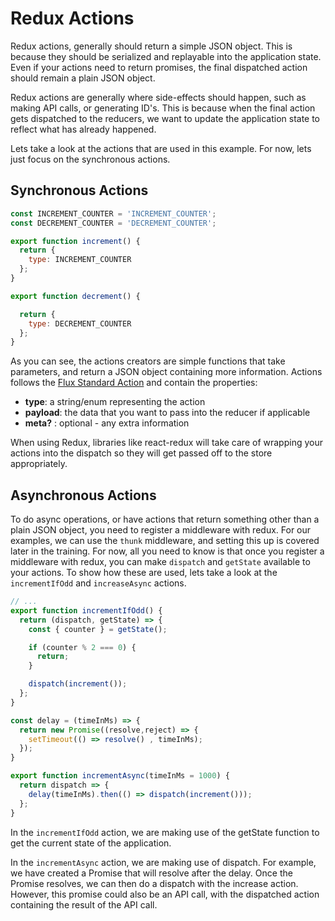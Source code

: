 # Redux Actions

Redux actions, generally should return a simple JSON object. This is because they should be serialized and replayable into the application state. Even if your actions need to return promises, the final dispatched action should remain a plain JSON object.

Redux actions are generally where side-effects should happen, such as making API calls, or generating ID's. This is because when the final action gets dispatched to the reducers, we want to update the application state to reflect what has already happened.

Lets take a look at the actions that are used in this example. For now, lets just focus on the synchronous actions.

## Synchronous Actions

```js
const INCREMENT_COUNTER = 'INCREMENT_COUNTER';
const DECREMENT_COUNTER = 'DECREMENT_COUNTER';

export function increment() {
  return {
    type: INCREMENT_COUNTER
  };
}

export function decrement() {

  return {
    type: DECREMENT_COUNTER
  };
}

```

As you can see, the actions creators are simple functions that take parameters, and return a JSON object containing more information. Actions follows the [Flux Standard Action](https://github.com/acdlite/flux-standard-action) and contain the properties:

* **type**: a string/enum representing the action
* **payload**: the data that you want to pass into the reducer if applicable
* **meta?** : optional - any extra information

When using Redux, libraries like react-redux will take care of wrapping your actions into the dispatch so they will get passed off to the store appropriately.

## Asynchronous Actions

To do async operations, or have actions that return something other than a plain JSON object, you need to register a middleware with redux. For our examples, we can use the `thunk` middleware, and setting this up is covered later in the training. For now, all you need to know is that once you register a middleware with redux, you can make `dispatch` and `getState` available to your actions. To show how these are used, lets take a look at the `incrementIfOdd` and `increaseAsync` actions.

```js
// ...
export function incrementIfOdd() {
  return (dispatch, getState) => {
    const { counter } = getState();

    if (counter % 2 === 0) {
      return;
    }

    dispatch(increment());
  };
}

const delay = (timeInMs) => {
  return new Promise((resolve,reject) => {
    setTimeout(() => resolve() , timeInMs);
  });
}

export function incrementAsync(timeInMs = 1000) {
  return dispatch => {
    delay(timeInMs).then(() => dispatch(increment()));
  };
}
```

In the `incrementIfOdd` action, we are making use of the getState function to get the current state of the application.

In the `incrementAsync` action, we are making use of dispatch. For example, we have created a Promise that will resolve after the delay. Once the Promise resolves, we can then do a dispatch with the increase action. However, this promise could also be an API call, with the dispatched action containing the result of the API call.
